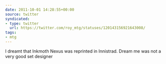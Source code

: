 ```yaml
---
date: 2011-10-01 14:28:55+00:00
source: twitter
syndicated:
- type: twitter
  url: https://twitter.com/roy_mtg/statuses/120143156921643008/
tags:
- mtg
---
```


I dreamt that Inkmoth Nexus was reprinted in Innistrad. Dream me was not a very good set designer